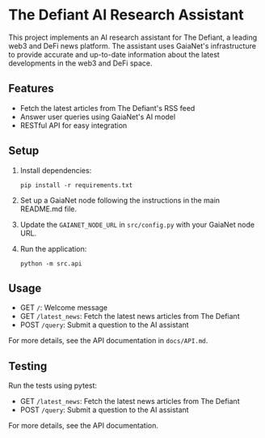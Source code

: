 # The Defiant AI Research Assistant

This project implements an AI research assistant for The Defiant, a leading web3 and DeFi news platform. The assistant uses GaiaNet's infrastructure to provide accurate and up-to-date information about the latest developments in the web3 and DeFi space.

## Features

- Fetch the latest articles from The Defiant's RSS feed
- Answer user queries using GaiaNet's AI model
- RESTful API for easy integration

## Setup

1. Install dependencies:
   ```
   pip install -r requirements.txt
   ```

2. Set up a GaiaNet node following the instructions in the main README.md file.

3. Update the `GAIANET_NODE_URL` in `src/config.py` with your GaiaNet node URL.

4. Run the application:
   ```
   python -m src.api
   ```

## Usage

- GET `/`: Welcome message
- GET `/latest_news`: Fetch the latest news articles from The Defiant
- POST `/query`: Submit a question to the AI assistant

For more details, see the API documentation in `docs/API.md`.

## Testing

Run the tests using pytest:
- GET `/latest_news`: Fetch the latest news articles from The Defiant
- POST `/query`: Submit a question to the AI assistant

For more details, see the API documentation.
